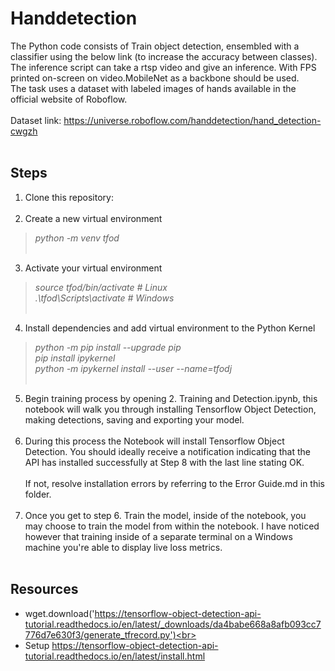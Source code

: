 # Handdetection
The Python code consists of Train object detection, ensembled with a classifier using the below link (to increase the accuracy
between classes). The inference script can take a rtsp video and give an inference. With FPS printed on-screen on
video.MobileNet as a backbone should be used.<br>The task uses a dataset with labeled images of hands available in the official website of Roboflow.<br>
<br>Dataset link: https://universe.roboflow.com/handdetection/hand_detection-cwgzh<br><br>

## Steps
1. Clone this repository: <br><br>
2. Create a new virtual environment<br>
>_python -m venv tfod_ <br><br>
3. Activate your virtual environment<br>
>_source tfod/bin/activate # Linux_<br>
>_.\tfod\Scripts\activate # Windows_ <br><br>
4.  Install dependencies and add virtual environment to the Python Kernel<br>
>_python -m pip install --upgrade pip_ <br>
>_pip install ipykernel_ <br>
>_python -m ipykernel install --user --name=tfodj_ <br><br>
5. Begin training process by opening 2. Training and Detection.ipynb, this notebook will walk you through installing Tensorflow Object Detection, making detections, saving and exporting your model.<br><br>
6.  During this process the Notebook will install Tensorflow Object Detection. You should ideally receive a notification indicating that the API has installed successfully at Step 8 with the last line stating OK.<br><br>
If not, resolve installation errors by referring to the Error Guide.md in this folder.<br><br>
7. Once you get to step 6. Train the model, inside of the notebook, you may choose to train the model from within the notebook. I have noticed however that training inside of a separate terminal on a Windows machine you're able to display live loss metrics.<br><br>
## Resources
* wget.download('https://tensorflow-object-detection-api-tutorial.readthedocs.io/en/latest/_downloads/da4babe668a8afb093cc7776d7e630f3/generate_tfrecord.py')<br>
* Setup https://tensorflow-object-detection-api-tutorial.readthedocs.io/en/latest/install.html
